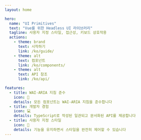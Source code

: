 ```yaml
---
layout: home

hero:
  name: "UI Primitives"
  text: "Vue를 위한 Headless UI 라이브러리"
  tagline: 사용자 지정 스타일, 접근성, 키보드 상호작용
  actions:
    - theme: brand
      text: 시작하기
      link: /ko/guide/
    - theme: alt
      text: 컴포넌트
      link: /ko/components/
    - theme: alt
      text: API 참조
      link: /ko/api/

features:
  - title: WAI-ARIA 지침 준수
    icon: 💙
    details: 모든 컴포넌트는 WAI-ARIA 지침을 준수합니다
  - title: 개발자 경험
    icon: 💻
    details: TypeScript로 작성된 일관되고 문서화된 API를 제공합니다
  - title: 사용자 지정 스타일
    icon: 🎨
    details: 기능을 유지하면서 스타일을 완전히 제어할 수 있습니다
---
```

